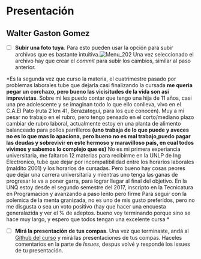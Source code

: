 # Presentación

## Walter Gaston Gomez



- [ ] **Subir una foto tuya**. Para esto pueden usar la opción para subir archivos que es bastante intuitiva.![Menu_202](https://user-images.githubusercontent.com/4098184/89341973-7e345580-d678-11ea-9a96-7c117034f81a.png)
Una vez seleccionado el archivo hay que crear el _commit_ para subir los cambios, similar al paso anterior.

*Es la segunda vez que curso la materia, el cuatrimestre pasado por problemas laborales tube que dejarla casi finalizando la cursada **me queria pegar un corchazo, pero bueno las vicisitudes de la vida son asi imprevistas**. Sobre mi les puedo contar que tengo una hija de 11 años, casi una pre adolescente y se imaginan todo lo que ello conlleva, vivo en el C.A.El Pato (ruta 2 km 41, Berazategui, para los que conocen). Muy a mi pesar no trabajo en el rubro, pero tengo pensado en el corto/mediano plazo cambiar de rubro laboral, actualmente estoy en una planta de alimento balanceado para pollos parrilleros **(uno trabaja de lo que puede y aveces no es lo que mas lo apaciona, pero bueno no es mal trabajo,puedo pagar las deudas y sobrevivir en este hermoso y maravilloso país, en cual todos vivimos y sabemos lo complejo que es)**
No es mi primera experiancia universitaria, me faltaron 12 materias para recibirme en la UNLP de Ing Electronico, tube que dejar por incompatibilidad entre los horarios laborales (maldito 2001) y los horarios de cursadas. Pero bueno hay cosas peores que dejar una carrera universitaria y mientras uno tenga las ganas de progresar le va a poner garra, para lograr llegar al final del objetivo.
En la UNQ estoy desde el segundo semestre del 2017, inscripto en la Tecnicatura en Programacion y avanzando a paso lento pero firme
Para seguir con la polemica de la  menta granizada, no es uno de mis gusto preferidos, pero no me disgusta o sea un voto positivo (hay que hacer una encuesta generalazida y ver el % de adeptos.
bueno voy terminando porque sino se hace muy largo, y espero que todos tengan una excelente cursa *


- [ ] **Mirá la presentación de tus compas**. Una vez que terminaste, andá al [Github del curso](https://github.com/obj1unq) y mirá las presentaciones de tus compas. Haceles comentarios en la parte de _Issues_, despus volvé y respondé los issues de tu presentación.

